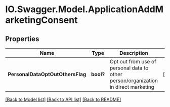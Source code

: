 # IO.Swagger.Model.ApplicationAddMarketingConsent
## Properties

Name | Type | Description | Notes
------------ | ------------- | ------------- | -------------
**PersonalDataOptOutOthersFlag** | **bool?** | Opt out from use of personal data to other person/organization in direct marketing | [optional] 

[[Back to Model list]](../README.md#documentation-for-models) [[Back to API list]](../README.md#documentation-for-api-endpoints) [[Back to README]](../README.md)

